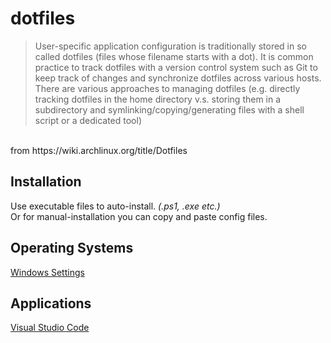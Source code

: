 # dotfiles  
> User-specific application configuration is traditionally stored in so called dotfiles (files whose filename starts with a dot). It is common practice to track dotfiles with a version control system such as Git to keep track of changes and synchronize dotfiles across various hosts. There are various approaches to managing dotfiles (e.g. directly tracking dotfiles in the home directory v.s. storing them in a subdirectory and symlinking/copying/generating files with a shell script or a dedicated tool)
<br>
from https://wiki.archlinux.org/title/Dotfiles

## Installation
Use executable files to auto-install. *(.ps1, .exe etc.)*  
Or for manual-installation you can copy and paste config files.

## Operating Systems
[Windows Settings](windows/)

## Applications
[Visual Studio Code](.vscode/)
